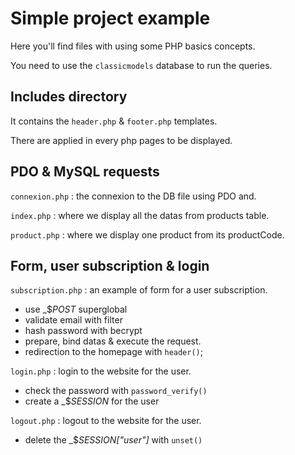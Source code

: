 # Simple project example

Here you'll find files with using some PHP basics concepts. 

You need to use the `classicmodels` database to run the queries.

## Includes directory

It contains the `header.php` & `footer.php` templates. 

There are applied in every php pages to be displayed. 


## PDO & MySQL requests

`connexion.php` : the connexion to the DB file using PDO and.

`index.php` : where we display all the datas from products table. 

`product.php` : where we display one product from its productCode.  


## Form, user subscription & login

`subscription.php` : an example of form for a user subscription.
- use _$_POST_ superglobal
- validate email with filter
- hash password with becrypt
- prepare, bind datas & execute the request. 
- redirection to the homepage with `header()`;

`login.php` : login to the website for the user.
- check the password with `password_verify()` 
- create a _$_SESSION_ for the user

`logout.php` : logout to the website for the user.
- delete the _$_SESSION["user"]_ with `unset()`

